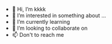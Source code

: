 - 👋 Hi, I’m kkkk
- 👀 I’m interested in something about ...
- 🌱 I’m currently learning 
- 💞️ I’m looking to collaborate on 
- 📫 Don't to reach me 

<!---
githubkkkk/githubkkkk is a ✨ special ✨ repository because its `README.md` (this file) appears on your GitHub profile.
You can click the Preview link to take a look at your changes.
--->
